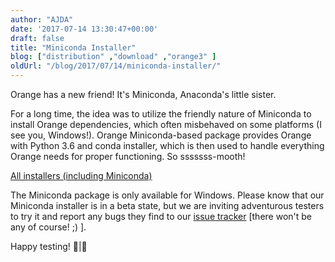 ```yaml
---
author: "AJDA"
date: '2017-07-14 13:30:47+00:00'
draft: false
title: "Miniconda Installer"
blog: ["distribution" ,"download" ,"orange3" ]
oldUrl: "/blog/2017/07/14/miniconda-installer/"
---
```


Orange has a new friend! It's Miniconda, Anaconda's little sister.



For a long time, the idea was to utilize the friendly nature of Miniconda to install Orange dependencies, which often misbehaved on some platforms (I see you, Windows!). Orange Miniconda-based package provides Orange with Python 3.6 and conda installer, which is then used to handle everything Orange needs for proper functioning. So sssssss-mooth!

[All installers (including Miniconda)](https://orangedatamining.com/download/)

The Miniconda package is only available for Windows. Please know that our Miniconda installer is in a beta state, but we are inviting adventurous testers to try it and report any bugs they find to our [issue tracker](https://github.com/biolab/orange3/issues/new?title=Problem%20with%20miniconda%20installer) [there won't be any of course! ;) ].



Happy testing! 🐍|🍊




